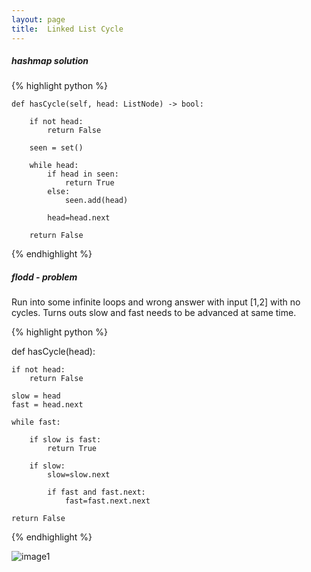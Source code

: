 ```yaml
---
layout: page
title:  Linked List Cycle
---
```


##### hashmap solution

{% highlight python %}

    def hasCycle(self, head: ListNode) -> bool:

        if not head:
            return False
        
        seen = set()
        
        while head:
            if head in seen:
                return True
            else:
                seen.add(head)
            
            head=head.next
        
        return False

{% endhighlight %}

##### flodd - problem

Run into some infinite loops and wrong answer with input [1,2] with no cycles.
Turns outs slow and fast needs to be advanced at same time.

{% highlight python %}

def hasCycle(head):

    if not head:
        return False
    
    slow = head
    fast = head.next
    
    while fast:

        if slow is fast:
            return True

        if slow:
            slow=slow.next
            
            if fast and fast.next:
                fast=fast.next.next            
        
    return False

{% endhighlight %}

![image1]()